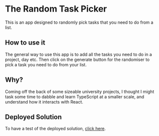 # The Random Task Picker
This is an app designed to randomly pick tasks that you need to do from a list.

## How to use it
The general way to use this app is to add all the tasks you need to do in a project, day etc.
Then click on the generate button for the randomiser to pick a task you need to do from your list.

## Why?
Coming off the back of some sizeable university projects, I thought I might task some time to dabble and learn TypeScript at a smaller scale, and understand how it interacts with React.

## Deployed Solution
To have a test of the deployed solution, [click here](https://random-task-picker.vercel.app/).